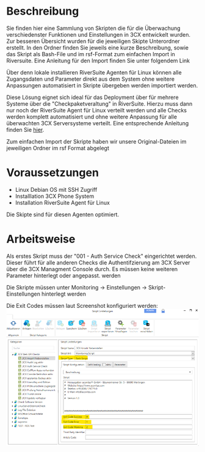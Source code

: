 # Beschreibung

Sie finden hier eine Sammlung von Skripten die für die Überwachung verschiedenster Funktionen und Einstellungen in 3CX entwickelt wurden.
Zur besseren Übersicht wurden für die jeweiligen Skipte Unterordner erstellt. In den Ordner finden Sie jeweils eine kurze Beschreibung, sowie das Skript als Bash-File und im rsf-Format zum einfachen Import in Riversuite.
Eine Anleitung für den Import finden Sie unter folgendem Link


Über denn lokale installieren RiverSuite Agenten für Linux können alle Zugangsdaten und Parameter direkt aus dem System ohne weitere Anpassungen automatisiert in Skripte übergeben werden importiert werden.

Diese Lösung eignet sich ideal für das Deployment über für mehrere Systeme über die "Checkpaketveraltung" in RiverSuite. Hierzu muss dann nur noch der RiverSuite Agent für Linux verteilt werden und alle Checks werden komplett automatisiert und ohne weitere Anpassung für alle überwachten 3CX Serversysteme verteilt.
Eine entsprechende Anleitung finden Sie <a href="https://github.com/aconitas/3CX-Monitoring/blob/main/Scripts%20(use%20with%20local%20Linux%20Monitoring%20Agent)/Checkpaketverwaltung.md">hier</a>.



Zum einfachen Import der Skripte haben wir unsere Original-Dateien im jeweiligen Ordner im rsf Format abgelegt

# Voraussetzungen 
- Linux Debian OS mit SSH Zugriff
- Installlation 3CX Phone System
- Installation RiverSuite Agent für Linux

Die Skipte sind für diesen Agenten optimiert.

# Arbeitsweise
Als erstes Skript muss der "001 - Auth Service Check" eingerichtet werden. Dieser führt für alle anderen Checks die Authentifzierung am 3CX Server über die 3CX Managment Console durch. Es müssen keine weiteren Parameter hinterlegt oder angepasst. werden


Die Skripte müssen unter Monitoring -> Einstellungen -> Skript-Einstellungen hinterlegt werden

Die Exit Codes müssen laut Screenshot konfiguriert werden:
![Skript Einstellungen](./_images/image-20221128213217-14.png)
